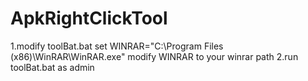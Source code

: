 # ApkRightClickTool
1.modify toolBat.bat
set WINRAR="C:\Program Files (x86)\WinRAR\WinRAR.exe"
modify  WINRAR to your winrar path
2.run toolBat.bat as admin 